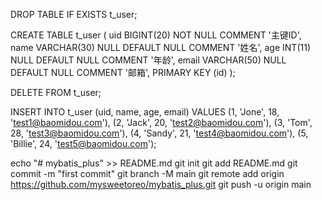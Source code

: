 DROP TABLE IF EXISTS t_user;

CREATE TABLE t_user
(
uid BIGINT(20) NOT NULL COMMENT '主键ID',
name VARCHAR(30) NULL DEFAULT NULL COMMENT '姓名',
age INT(11) NULL DEFAULT NULL COMMENT '年龄',
email VARCHAR(50) NULL DEFAULT NULL COMMENT '邮箱',
PRIMARY KEY (id)
);


DELETE FROM t_user;

INSERT INTO t_user (uid, name, age, email) VALUES
(1, 'Jone', 18, 'test1@baomidou.com'),
(2, 'Jack', 20, 'test2@baomidou.com'),
(3, 'Tom', 28, 'test3@baomidou.com'),
(4, 'Sandy', 21, 'test4@baomidou.com'),
(5, 'Billie', 24, 'test5@baomidou.com');


echo "# mybatis_plus" >> README.md
git init
git add README.md
git commit -m "first commit"
git branch -M main
git remote add origin https://github.com/mysweetoreo/mybatis_plus.git
git push -u origin main